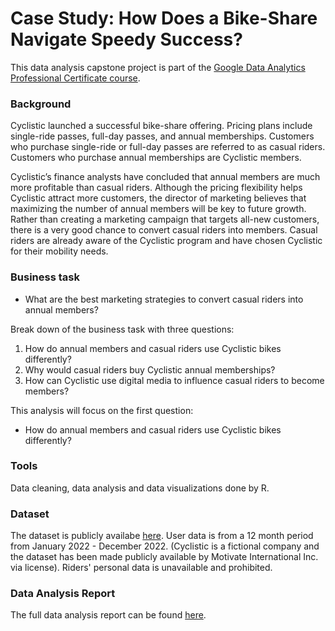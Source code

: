# Case Study: How Does a Bike-Share Navigate Speedy Success?

This data analysis capstone project is part of the [Google Data Analytics Professional Certificate course](https://www.coursera.org/enroll/google-data-analytics/paidmedia?utm_medium=sem&utm_source=gg&utm_campaign=B2C_NAMER_google-data-analytics_google_FTCOF_professional-certificates_country-US&campaignid=12504215975&adgroupid=122709142727&device=c&keyword=google%20data%20analytics%20certificate&matchtype=b&network=g&devicemodel=&adposition=&creativeid=668441307530&hide_mobile_promo&gclid=EAIaIQobChMI46SHzM7ggAMVZhmtBh1V3wZxEAAYASAAEgJSPfD_BwE#courses).


### Background

Cyclistic launched a successful bike-share offering. Pricing plans include single-ride passes, full-day passes, and annual memberships. Customers who purchase single-ride or full-day passes are referred to as casual riders. Customers who purchase annual memberships are Cyclistic members.

Cyclistic’s finance analysts have concluded that annual members are much more profitable than casual riders. Although the pricing flexibility helps Cyclistic attract more customers, the director of marketing believes that maximizing the number of annual members will be key to future growth. Rather than creating a marketing campaign that targets all-new customers, there is a very good chance to convert casual riders into members. Casual riders are already aware of the Cyclistic program and have chosen Cyclistic for their mobility needs.


### Business task

  - What are the best marketing strategies to convert casual riders into annual members? 

Break down of the business task with three questions:

  1. How do annual members and casual riders use Cyclistic bikes differently?
  2. Why would casual riders buy Cyclistic annual memberships?
  3. How can Cyclistic use digital media to influence casual riders to become members?

This analysis will focus on the first question:

  - How do annual members and casual riders use Cyclistic bikes differently?


### Tools

Data cleaning, data analysis and data visualizations done by R.


### Dataset

The dataset is publicly availabe [here](https://divvy-tripdata.s3.amazonaws.com/index.html). User data is from a 12 month period from January 2022 - December 2022. (Cyclistic is a fictional company and the dataset has been made publicly available by Motivate International Inc. via license). Riders' personal data is unavailable and prohibited.


### Data Analysis Report

The full data analysis report can be found [here](https://github.com/danielcho16/bike-share_case_study/blob/main/bike_share.pdf).
